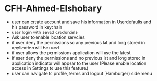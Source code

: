 # CFH-Ahmed-Elshobary
- user can create account and save his information in Userdefaults and his password in keychain
- user login with saved credentials
- Ask user to enable location servcies
- if user deny the permissions so any previous lat and long stored in application will be used
- if user allows the permissions application will use the latest
- if user deny the permissions and no previous lat and long stored in application indicator will appear to the user (Please enable location access in Settings to use this feature.)
- user can navigate to profile, terms and logout (Hamburger) side menu 
